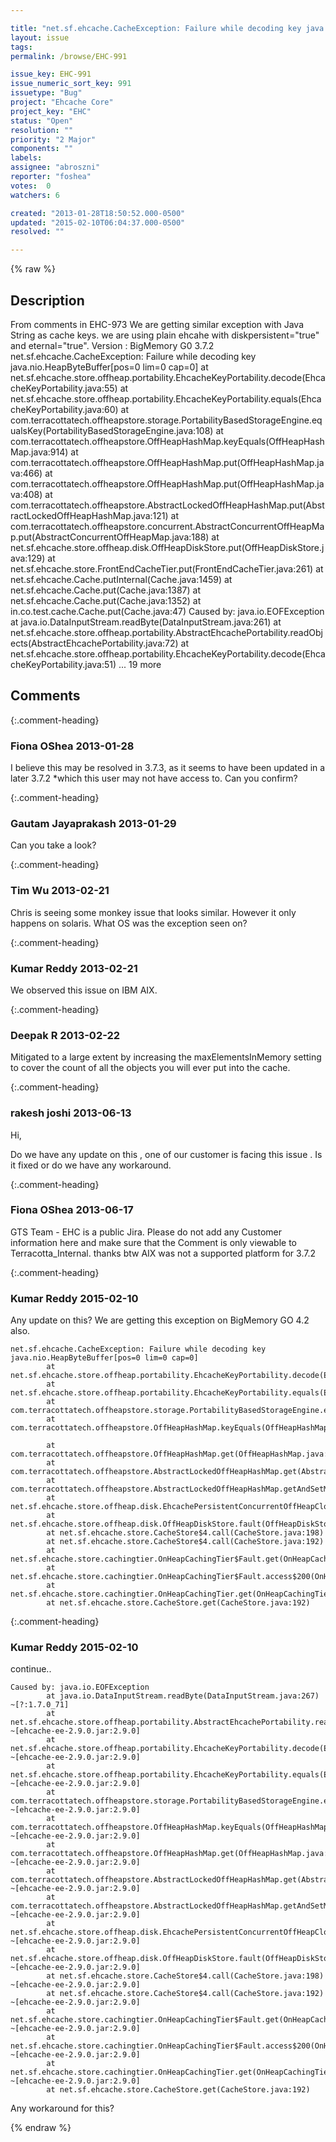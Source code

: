 ```yaml
---

title: "net.sf.ehcache.CacheException: Failure while decoding key java.nio.HeapByteBuffer[pos=0 lim=0 cap=0]"
layout: issue
tags: 
permalink: /browse/EHC-991

issue_key: EHC-991
issue_numeric_sort_key: 991
issuetype: "Bug"
project: "Ehcache Core"
project_key: "EHC"
status: "Open"
resolution: ""
priority: "2 Major"
components: ""
labels: 
assignee: "abroszni"
reporter: "foshea"
votes:  0
watchers: 6

created: "2013-01-28T18:50:52.000-0500"
updated: "2015-02-10T06:04:37.000-0500"
resolved: ""

---
```




{% raw %}



## Description

<div markdown="1" class="description">

From comments in EHC-973
We are getting similar exception with Java String as cache keys.
we are using plain ehcahe with diskpersistent="true" and eternal="true".
Version : BigMemory G0 3.7.2
net.sf.ehcache.CacheException: Failure while decoding key java.nio.HeapByteBuffer[pos=0 lim=0 cap=0]
        at net.sf.ehcache.store.offheap.portability.EhcacheKeyPortability.decode(EhcacheKeyPortability.java:55)
        at net.sf.ehcache.store.offheap.portability.EhcacheKeyPortability.equals(EhcacheKeyPortability.java:60)
        at com.terracottatech.offheapstore.storage.PortabilityBasedStorageEngine.equalsKey(PortabilityBasedStorageEngine.java:108)
        at com.terracottatech.offheapstore.OffHeapHashMap.keyEquals(OffHeapHashMap.java:914)
        at com.terracottatech.offheapstore.OffHeapHashMap.put(OffHeapHashMap.java:466)
        at com.terracottatech.offheapstore.OffHeapHashMap.put(OffHeapHashMap.java:408)
        at com.terracottatech.offheapstore.AbstractLockedOffHeapHashMap.put(AbstractLockedOffHeapHashMap.java:121)
        at com.terracottatech.offheapstore.concurrent.AbstractConcurrentOffHeapMap.put(AbstractConcurrentOffHeapMap.java:188)
        at net.sf.ehcache.store.offheap.disk.OffHeapDiskStore.put(OffHeapDiskStore.java:129)
        at net.sf.ehcache.store.FrontEndCacheTier.put(FrontEndCacheTier.java:261)
        at net.sf.ehcache.Cache.putInternal(Cache.java:1459)
        at net.sf.ehcache.Cache.put(Cache.java:1387)
        at net.sf.ehcache.Cache.put(Cache.java:1352)
        at in.co.test.cache.Cache.put(Cache.java:47)
Caused by: java.io.EOFException
        at java.io.DataInputStream.readByte(DataInputStream.java:261)
        at net.sf.ehcache.store.offheap.portability.AbstractEhcachePortability.readObjects(AbstractEhcachePortability.java:72)
        at net.sf.ehcache.store.offheap.portability.EhcacheKeyPortability.decode(EhcacheKeyPortability.java:51)
        ... 19 more

</div>

## Comments


{:.comment-heading}
### **Fiona OShea** <span class="date">2013-01-28</span>

<div markdown="1" class="comment">

I believe this may be resolved in 3.7.3, as it seems to have been updated in a later 3.7.2 \*which this user may not have access to.
Can you confirm?

</div>


{:.comment-heading}
### **Gautam Jayaprakash** <span class="date">2013-01-29</span>

<div markdown="1" class="comment">

Can you take a look?

</div>


{:.comment-heading}
### **Tim Wu** <span class="date">2013-02-21</span>

<div markdown="1" class="comment">

Chris is seeing some monkey issue that looks similar. However it only happens on solaris. What OS was the exception seen on?

</div>


{:.comment-heading}
### **Kumar Reddy** <span class="date">2013-02-21</span>

<div markdown="1" class="comment">

 We observed this issue on IBM AIX.

</div>


{:.comment-heading}
### **Deepak R** <span class="date">2013-02-22</span>

<div markdown="1" class="comment">

Mitigated to a large extent by increasing the maxElementsInMemory setting to cover the count of all the objects you will ever put into the cache.

</div>


{:.comment-heading}
### **rakesh joshi** <span class="date">2013-06-13</span>

<div markdown="1" class="comment">

Hi,

Do we have any update on this , one of our customer is facing this issue . Is it fixed or do we have any workaround.

</div>


{:.comment-heading}
### **Fiona OShea** <span class="date">2013-06-17</span>

<div markdown="1" class="comment">

GTS Team - EHC is a public Jira. Please do not add any Customer information here and make sure that the Comment is only viewable to Terracotta\_Internal. thanks
btw AIX was not a supported platform for 3.7.2

</div>


{:.comment-heading}
### **Kumar Reddy** <span class="date">2015-02-10</span>

<div markdown="1" class="comment">

Any update on this? We are getting this exception on BigMemory GO 4.2 also.


```
net.sf.ehcache.CacheException: Failure while decoding key
java.nio.HeapByteBuffer[pos=0 lim=0 cap=0]
        at net.sf.ehcache.store.offheap.portability.EhcacheKeyPortability.decode(EhcacheKeyPortability.java:57)
        at net.sf.ehcache.store.offheap.portability.EhcacheKeyPortability.equals(EhcacheKeyPortability.java:62)
        at 
com.terracottatech.offheapstore.storage.PortabilityBasedStorageEngine.equalsKey(PortabilityBasedStorageEngine.java:114)
        at
com.terracottatech.offheapstore.OffHeapHashMap.keyEquals(OffHeapHashMap.java:921)

        at com.terracottatech.offheapstore.OffHeapHashMap.get(OffHeapHashMap.java:269)
        at
com.terracottatech.offheapstore.AbstractLockedOffHeapHashMap.get(AbstractLockedOffHeapHashMap.java:88)
        at
com.terracottatech.offheapstore.AbstractLockedOffHeapHashMap.getAndSetMetadata(AbstractLockedOffHeapHashMap.java:286)
        at  net.sf.ehcache.store.offheap.disk.EhcachePersistentConcurrentOffHeapClockCache.getAndPin(EhcachePersistentConcurrentOffHeapClockCache.java:150)
        at net.sf.ehcache.store.offheap.disk.OffHeapDiskStore.fault(OffHeapDiskStore.java:385)
        at net.sf.ehcache.store.CacheStore$4.call(CacheStore.java:198)
        at net.sf.ehcache.store.CacheStore$4.call(CacheStore.java:192)
        at net.sf.ehcache.store.cachingtier.OnHeapCachingTier$Fault.get(OnHeapCachingTier.java:334)
        at net.sf.ehcache.store.cachingtier.OnHeapCachingTier$Fault.access$200(OnHeapCachingTier.java:311)
        at net.sf.ehcache.store.cachingtier.OnHeapCachingTier.get(OnHeapCachingTier.java:175)
        at net.sf.ehcache.store.CacheStore.get(CacheStore.java:192)
```


</div>


{:.comment-heading}
### **Kumar Reddy** <span class="date">2015-02-10</span>

<div markdown="1" class="comment">

continue..


```
Caused by: java.io.EOFException
        at java.io.DataInputStream.readByte(DataInputStream.java:267) ~[?:1.7.0_71]
        at
net.sf.ehcache.store.offheap.portability.AbstractEhcachePortability.readObjects(AbstractEhcachePortability.java:72)
~[ehcache-ee-2.9.0.jar:2.9.0]
        at
net.sf.ehcache.store.offheap.portability.EhcacheKeyPortability.decode(EhcacheKeyPortability.java:53)
~[ehcache-ee-2.9.0.jar:2.9.0]
        at
net.sf.ehcache.store.offheap.portability.EhcacheKeyPortability.equals(EhcacheKeyPortability.java:62)
~[ehcache-ee-2.9.0.jar:2.9.0]
        at
com.terracottatech.offheapstore.storage.PortabilityBasedStorageEngine.equalsKey(PortabilityBasedStorageEngine.java:114)
~[ehcache-ee-2.9.0.jar:2.9.0]
        at
com.terracottatech.offheapstore.OffHeapHashMap.keyEquals(OffHeapHashMap.java:921)
~[ehcache-ee-2.9.0.jar:2.9.0]
        at com.terracottatech.offheapstore.OffHeapHashMap.get(OffHeapHashMap.java:269)
~[ehcache-ee-2.9.0.jar:2.9.0]
        at
com.terracottatech.offheapstore.AbstractLockedOffHeapHashMap.get(AbstractLockedOffHeapHashMap.java:88)
~[ehcache-ee-2.9.0.jar:2.9.0]
        at
com.terracottatech.offheapstore.AbstractLockedOffHeapHashMap.getAndSetMetadata(AbstractLockedOffHeapHashMap.java:286)
~[ehcache-ee-2.9.0.jar:2.9.0]
        at
net.sf.ehcache.store.offheap.disk.EhcachePersistentConcurrentOffHeapClockCache.getAndPin(EhcachePersistentConcurrentOffHeapClockCache.java:150)
~[ehcache-ee-2.9.0.jar:2.9.0]
        at
net.sf.ehcache.store.offheap.disk.OffHeapDiskStore.fault(OffHeapDiskStore.java:385)
~[ehcache-ee-2.9.0.jar:2.9.0]
        at net.sf.ehcache.store.CacheStore$4.call(CacheStore.java:198)
~[ehcache-ee-2.9.0.jar:2.9.0]
        at net.sf.ehcache.store.CacheStore$4.call(CacheStore.java:192)
~[ehcache-ee-2.9.0.jar:2.9.0]
        at
net.sf.ehcache.store.cachingtier.OnHeapCachingTier$Fault.get(OnHeapCachingTier.java:334)
~[ehcache-ee-2.9.0.jar:2.9.0]
        at
net.sf.ehcache.store.cachingtier.OnHeapCachingTier$Fault.access$200(OnHeapCachingTier.java:311)
~[ehcache-ee-2.9.0.jar:2.9.0]
        at
net.sf.ehcache.store.cachingtier.OnHeapCachingTier.get(OnHeapCachingTier.java:175)
~[ehcache-ee-2.9.0.jar:2.9.0]
        at net.sf.ehcache.store.CacheStore.get(CacheStore.java:192)
```


Any workaround for this?

</div>



{% endraw %}
